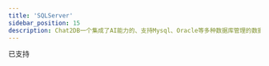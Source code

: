```yaml
---
title: 'SQLServer'
sidebar_position: 15
description: Chat2DB一个集成了AI能力的、支持Mysql、Oracle等多种数据库管理的数据库客户端工具
---
```


已支持
